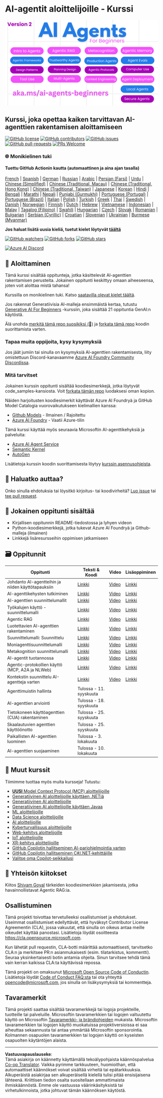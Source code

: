 <!--
CO_OP_TRANSLATOR_METADATA:
{
  "original_hash": "9cb9bf18040a36fb1d822b10e92e7c04",
  "translation_date": "2025-09-07T07:58:55+00:00",
  "source_file": "README.md",
  "language_code": "fi"
}
-->
# AI-agentit aloittelijoille - Kurssi

![Generative AI For Beginners](../../translated_images/repo-thumbnailv2.06f4a48036fde647f6ba4eb19f5651babe59bb30e972748afb349e47725d7601.fi.png)

## Kurssi, joka opettaa kaiken tarvittavan AI-agenttien rakentamisen aloittamiseen

[![GitHub license](https://img.shields.io/github/license/microsoft/ai-agents-for-beginners.svg)](https://github.com/microsoft/ai-agents-for-beginners/blob/master/LICENSE?WT.mc_id=academic-105485-koreyst)
[![GitHub contributors](https://img.shields.io/github/contributors/microsoft/ai-agents-for-beginners.svg)](https://GitHub.com/microsoft/ai-agents-for-beginners/graphs/contributors/?WT.mc_id=academic-105485-koreyst)
[![GitHub issues](https://img.shields.io/github/issues/microsoft/ai-agents-for-beginners.svg)](https://GitHub.com/microsoft/ai-agents-for-beginners/issues/?WT.mc_id=academic-105485-koreyst)
[![GitHub pull-requests](https://img.shields.io/github/issues-pr/microsoft/ai-agents-for-beginners.svg)](https://GitHub.com/microsoft/ai-agents-for-beginners/pulls/?WT.mc_id=academic-105485-koreyst)
[![PRs Welcome](https://img.shields.io/badge/PRs-welcome-brightgreen.svg?style=flat-square)](http://makeapullrequest.com?WT.mc_id=academic-105485-koreyst)

### 🌐 Monikielinen tuki

#### Tuettu GitHub Actionin kautta (automaattinen ja aina ajan tasalla)

[French](../fr/README.md) | [Spanish](../es/README.md) | [German](../de/README.md) | [Russian](../ru/README.md) | [Arabic](../ar/README.md) | [Persian (Farsi)](../fa/README.md) | [Urdu](../ur/README.md) | [Chinese (Simplified)](../zh/README.md) | [Chinese (Traditional, Macau)](../mo/README.md) | [Chinese (Traditional, Hong Kong)](../hk/README.md) | [Chinese (Traditional, Taiwan)](../tw/README.md) | [Japanese](../ja/README.md) | [Korean](../ko/README.md) | [Hindi](../hi/README.md) | [Bengali](../bn/README.md) | [Marathi](../mr/README.md) | [Nepali](../ne/README.md) | [Punjabi (Gurmukhi)](../pa/README.md) | [Portuguese (Portugal)](../pt/README.md) | [Portuguese (Brazil)](../br/README.md) | [Italian](../it/README.md) | [Polish](../pl/README.md) | [Turkish](../tr/README.md) | [Greek](../el/README.md) | [Thai](../th/README.md) | [Swedish](../sv/README.md) | [Danish](../da/README.md) | [Norwegian](../no/README.md) | [Finnish](./README.md) | [Dutch](../nl/README.md) | [Hebrew](../he/README.md) | [Vietnamese](../vi/README.md) | [Indonesian](../id/README.md) | [Malay](../ms/README.md) | [Tagalog (Filipino)](../tl/README.md) | [Swahili](../sw/README.md) | [Hungarian](../hu/README.md) | [Czech](../cs/README.md) | [Slovak](../sk/README.md) | [Romanian](../ro/README.md) | [Bulgarian](../bg/README.md) | [Serbian (Cyrillic)](../sr/README.md) | [Croatian](../hr/README.md) | [Slovenian](../sl/README.md) | [Ukrainian](../uk/README.md) | [Burmese (Myanmar)](../my/README.md)

**Jos haluat lisätä uusia kieliä, tuetut kielet löytyvät [täältä](https://github.com/Azure/co-op-translator/blob/main/getting_started/supported-languages.md)**

[![GitHub watchers](https://img.shields.io/github/watchers/microsoft/ai-agents-for-beginners.svg?style=social&label=Watch)](https://GitHub.com/microsoft/ai-agents-for-beginners/watchers/?WT.mc_id=academic-105485-koreyst)
[![GitHub forks](https://img.shields.io/github/forks/microsoft/ai-agents-for-beginners.svg?style=social&label=Fork)](https://GitHub.com/microsoft/ai-agents-for-beginners/network/?WT.mc_id=academic-105485-koreyst)
[![GitHub stars](https://img.shields.io/github/stars/microsoft/ai-agents-for-beginners.svg?style=social&label=Star)](https://GitHub.com/microsoft/ai-agents-for-beginners/stargazers/?WT.mc_id=academic-105485-koreyst)

[![Azure AI Discord](https://dcbadge.limes.pink/api/server/kzRShWzttr)](https://discord.gg/kzRShWzttr)

## 🌱 Aloittaminen

Tämä kurssi sisältää oppitunteja, jotka käsittelevät AI-agenttien rakentamisen perusteita. Jokainen oppitunti keskittyy omaan aiheeseensa, joten voit aloittaa mistä tahansa!

Kurssilla on monikielinen tuki. Katso [saatavilla olevat kielet täältä](../..).

Jos rakennat Generatiivisia AI-malleja ensimmäistä kertaa, tutustu [Generative AI For Beginners](https://aka.ms/genai-beginners) -kurssiin, joka sisältää 21 oppituntia GenAI:n käytöstä.

Älä unohda [merkitä tämä repo suosikiksi (🌟)](https://docs.github.com/en/get-started/exploring-projects-on-github/saving-repositories-with-stars?WT.mc_id=academic-105485-koreyst) ja [forkata tämä repo](https://github.com/microsoft/ai-agents-for-beginners/fork) koodin suorittamista varten.

### Tapaa muita oppijoita, kysy kysymyksiä

Jos jäät jumiin tai sinulla on kysymyksiä AI-agenttien rakentamisesta, liity omistettuun Discord-kanavaamme [Azure AI Foundry Community Discordissa](https://aka.ms/ai-agents/discord).

### Mitä tarvitset

Jokainen kurssin oppitunti sisältää koodiesimerkkejä, jotka löytyvät code_samples-kansiosta. Voit [forkata tämän repo](https://github.com/microsoft/ai-agents-for-beginners/fork) luodaksesi oman kopion.

Näiden harjoitusten koodiesimerkit käyttävät Azure AI Foundryä ja GitHub Model Catalogia vuorovaikutukseen kielimallien kanssa:

- [Github Models](https://aka.ms/ai-agents-beginners/github-models) - Ilmainen / Rajoitettu
- [Azure AI Foundry](https://aka.ms/ai-agents-beginners/ai-foundry) - Vaatii Azure-tilin

Tämä kurssi käyttää myös seuraavia Microsoftin AI-agenttikehyksiä ja palveluita:

- [Azure AI Agent Service](https://aka.ms/ai-agents-beginners/ai-agent-service)
- [Semantic Kernel](https://aka.ms/ai-agents-beginners/semantic-kernel)
- [AutoGen](https://aka.ms/ai-agents/autogen)

Lisätietoja kurssin koodin suorittamisesta löytyy [kurssin asennusohjeista](./00-course-setup/README.md).

## 🙏 Haluatko auttaa?

Onko sinulla ehdotuksia tai löysitkö kirjoitus- tai koodivirheitä? [Luo issue](https://github.com/microsoft/ai-agents-for-beginners/issues?WT.mc_id=academic-105485-koreyst) tai [tee pull request](https://github.com/microsoft/ai-agents-for-beginners/pulls?WT.mc_id=academic-105485-koreyst).

## 📂 Jokainen oppitunti sisältää

- Kirjallisen oppitunnin README-tiedostossa ja lyhyen videon
- Python-koodiesimerkkejä, jotka tukevat Azure AI Foundryä ja Github-malleja (ilmainen)
- Linkkejä lisäresursseihin oppimisen jatkamiseen

## 🗃️ Oppitunnit

| **Oppitunti**                                | **Teksti & Koodi**                                | **Video**                                                  | **Lisäoppiminen**                                                                 |
|----------------------------------------------|--------------------------------------------------|------------------------------------------------------------|----------------------------------------------------------------------------------|
| Johdanto AI-agentteihin ja niiden käyttötapauksiin | [Linkki](./01-intro-to-ai-agents/README.md)       | [Video](https://youtu.be/3zgm60bXmQk?si=z8QygFvYQv-9WtO1)  | [Linkki](https://aka.ms/ai-agents-beginners/collection?WT.mc_id=academic-105485-koreyst) |
| AI-agenttikehysten tutkiminen                | [Linkki](./02-explore-agentic-frameworks/README.md) | [Video](https://youtu.be/ODwF-EZo_O8?si=Vawth4hzVaHv-u0H)  | [Linkki](https://aka.ms/ai-agents-beginners/collection?WT.mc_id=academic-105485-koreyst) |
| AI-agenttien suunnittelumallit               | [Linkki](./03-agentic-design-patterns/README.md)  | [Video](https://youtu.be/m9lM8qqoOEA?si=BIzHwzstTPL8o9GF)  | [Linkki](https://aka.ms/ai-agents-beginners/collection?WT.mc_id=academic-105485-koreyst) |
| Työkalujen käyttö -suunnittelumalli          | [Linkki](./04-tool-use/README.md)                 | [Video](https://youtu.be/vieRiPRx-gI?si=2z6O2Xu2cu_Jz46N)  | [Linkki](https://aka.ms/ai-agents-beginners/collection?WT.mc_id=academic-105485-koreyst) |
| Agentic RAG                                  | [Linkki](./05-agentic-rag/README.md)              | [Video](https://youtu.be/WcjAARvdL7I?si=gKPWsQpKiIlDH9A3)  | [Linkki](https://aka.ms/ai-agents-beginners/collection?WT.mc_id=academic-105485-koreyst) |
| Luotettavien AI-agenttien rakentaminen       | [Linkki](./06-building-trustworthy-agents/README.md) | [Video](https://youtu.be/iZKkMEGBCUQ?si=jZjpiMnGFOE9L8OK)  | [Linkki](https://aka.ms/ai-agents-beginners/collection?WT.mc_id=academic-105485-koreyst) |
| Suunnittelumalli: Suunnittelu                | [Linkki](./07-planning-design/README.md)          | [Video](https://youtu.be/kPfJ2BrBCMY?si=6SC_iv_E5-mzucnC)  | [Linkki](https://aka.ms/ai-agents-beginners/collection?WT.mc_id=academic-105485-koreyst) |
| Moniagenttisuunnittelumalli                  | [Linkki](./08-multi-agent/README.md)              | [Video](https://youtu.be/V6HpE9hZEx0?si=rMgDhEu7wXo2uo6g)  | [Linkki](https://aka.ms/ai-agents-beginners/collection?WT.mc_id=academic-105485-koreyst) |
| Metakognition suunnittelumalli               | [Linkki](./09-metacognition/README.md)            | [Video](https://youtu.be/His9R6gw6Ec?si=8gck6vvdSNCt6OcF)  | [Linkki](https://aka.ms/ai-agents-beginners/collection?WT.mc_id=academic-105485-koreyst) |
| AI-agentit tuotannossa                       | [Linkki](./10-ai-agents-production/README.md)     | [Video](https://youtu.be/l4TP6IyJxmQ?si=31dnhexRo6yLRJDl)  | [Linkki](https://aka.ms/ai-agents-beginners/collection?WT.mc_id=academic-105485-koreyst) |
| Agentic-protokollien käyttö (MCP, A2A ja NLWeb) | [Linkki](./11-agentic-protocols/README.md)        | [Video](https://youtu.be/X-Dh9R3Opn8)                      | [Linkki](https://aka.ms/ai-agents-beginners/collection?WT.mc_id=academic-105485-koreyst) |
| Kontekstin suunnittelu AI-agentteja varten | [Linkki](./12-context-engineering/README.md)         | [Video](https://youtu.be/F5zqRV7gEag)                                 | [Linkki](https://aka.ms/ai-agents-beginners/collection?WT.mc_id=academic-105485-koreyst) |
| Agenttimuistin hallinta                     | Tulossa - 11. syyskuuta                              |                                                            |                                                                                        |
| AI-agenttien arviointi                      | Tulossa - 18. syyskuuta                              |                                                            |                                                                                        |
| Tietokoneen käyttöagenttien (CUA) rakentaminen | Tulossa - 25. syyskuuta                              |                                                            |                                                                                        |
| Skaalautuvien agenttien käyttöönotto        | Tulossa - 25. syyskuuta                              |                                                            |                                                                                        |
| Paikallisten AI-agenttien luominen          | Tulossa - 3. lokakuuta                               |                                                            |                                                                                        |
| AI-agenttien suojaaminen                    | Tulossa - 10. lokakuuta                              |                                                            |                                                                                        |

## 🎒 Muut kurssit

Tiimimme tuottaa myös muita kursseja! Tutustu:

- [**UUSI** Model Context Protocol (MCP) aloittelijoille](https://github.com/microsoft/mcp-for-beginners?WT.mc_id=academic-105485-koreyst)
- [Generatiivinen AI aloittelijoille käyttäen .NETiä](https://github.com/microsoft/Generative-AI-for-beginners-dotnet?WT.mc_id=academic-105485-koreyst)
- [Generatiivinen AI aloittelijoille](https://github.com/microsoft/generative-ai-for-beginners?WT.mc_id=academic-105485-koreyst)
- [Generatiivinen AI aloittelijoille käyttäen Javaa](https://github.com/microsoft/generative-ai-for-beginners-java?WT.mc_id=academic-105485-koreyst)
- [ML aloittelijoille](https://aka.ms/ml-beginners?WT.mc_id=academic-105485-koreyst)
- [Data Science aloittelijoille](https://aka.ms/datascience-beginners?WT.mc_id=academic-105485-koreyst)
- [AI aloittelijoille](https://aka.ms/ai-beginners?WT.mc_id=academic-105485-koreyst)
- [Kyberturvallisuus aloittelijoille](https://github.com/microsoft/Security-101??WT.mc_id=academic-96948-sayoung)
- [Web-kehitys aloittelijoille](https://aka.ms/webdev-beginners?WT.mc_id=academic-105485-koreyst)
- [IoT aloittelijoille](https://aka.ms/iot-beginners?WT.mc_id=academic-105485-koreyst)
- [XR-kehitys aloittelijoille](https://github.com/microsoft/xr-development-for-beginners?WT.mc_id=academic-105485-koreyst)
- [GitHub Copilotin hallitseminen AI-pariohjelmointia varten](https://aka.ms/GitHubCopilotAI?WT.mc_id=academic-105485-koreyst)
- [GitHub Copilotin hallitseminen C#/.NET-kehittäjille](https://github.com/microsoft/mastering-github-copilot-for-dotnet-csharp-developers?WT.mc_id=academic-105485-koreyst)
- [Valitse oma Copilot-seikkailusi](https://github.com/microsoft/CopilotAdventures?WT.mc_id=academic-105485-koreyst)

## 🌟 Yhteisön kiitokset

Kiitos [Shivam Goyal](https://www.linkedin.com/in/shivam2003/) tärkeiden koodiesimerkkien jakamisesta, jotka havainnollistavat Agentic RAG:ia.

## Osallistuminen

Tämä projekti toivottaa tervetulleeksi osallistumiset ja ehdotukset. Useimmat osallistumiset edellyttävät, että hyväksyt Contributor License Agreementin (CLA), jossa vakuutat, että sinulla on oikeus antaa meille oikeudet käyttää panostasi. Lisätietoja löydät osoitteesta 
<https://cla.opensource.microsoft.com>.

Kun lähetät pull requestin, CLA-botti määrittää automaattisesti, tarvitsetko CLA:n ja merkitsee PR:n asianmukaisesti (esim. tilatarkistus, kommentti). Seuraa yksinkertaisesti botin antamia ohjeita. Sinun tarvitsee tehdä tämä vain kerran kaikissa CLA:ta käyttävissä repossa.

Tämä projekti on omaksunut [Microsoft Open Source Code of Conductin](https://opensource.microsoft.com/codeofconduct/).
Lisätietoja löydät [Code of Conduct FAQ:sta](https://opensource.microsoft.com/codeofconduct/faq/) tai ota yhteyttä [opencode@microsoft.com](mailto:opencode@microsoft.com), jos sinulla on lisäkysymyksiä tai kommentteja.

## Tavaramerkit

Tämä projekti saattaa sisältää tavaramerkkejä tai logoja projekteille, tuotteille tai palveluille. Microsoftin tavaramerkkien tai logojen valtuutettu käyttö on Microsoftin [Tavaramerkki- ja brändiohjeiden](https://www.microsoft.com/legal/intellectualproperty/trademarks/usage/general) mukaista.
Microsoftin tavaramerkkien tai logojen käyttö muokatuissa projektiversioissa ei saa aiheuttaa sekaannusta tai antaa ymmärtää Microsoftin sponsorointia.
Kolmannen osapuolen tavaramerkkien tai logojen käyttö on kyseisten osapuolten käytäntöjen alaista.

---

**Vastuuvapauslauseke**:  
Tämä asiakirja on käännetty käyttämällä tekoälypohjaista käännöspalvelua [Co-op Translator](https://github.com/Azure/co-op-translator). Vaikka pyrimme tarkkuuteen, huomioithan, että automaattiset käännökset voivat sisältää virheitä tai epätarkkuuksia. Alkuperäistä asiakirjaa sen alkuperäisellä kielellä tulisi pitää ensisijaisena lähteenä. Kriittisen tiedon osalta suositellaan ammattimaista ihmiskäännöstä. Emme ole vastuussa väärinkäsityksistä tai virhetulkinnoista, jotka johtuvat tämän käännöksen käytöstä.